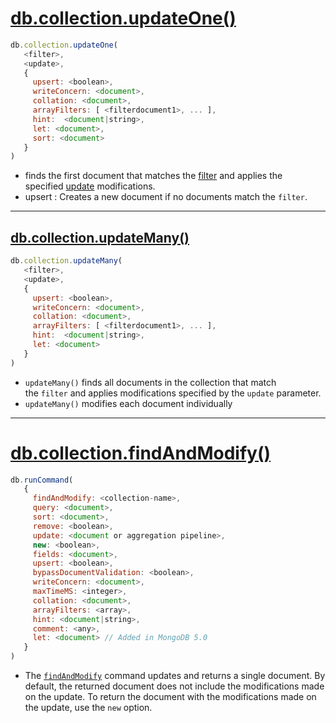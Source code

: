 # [db.collection.updateOne()](https://www.mongodb.com/docs/manual/reference/method/db.collection.updateOne/)

```javascript
db.collection.updateOne(
   <filter>,
   <update>,
   {
     upsert: <boolean>,
     writeConcern: <document>,
     collation: <document>,
     arrayFilters: [ <filterdocument1>, ... ],
     hint:  <document|string>,
     let: <document>,
     sort: <document>
   }
)
```

- finds the first document that matches the [filter](https://www.mongodb.com/docs/manual/reference/method/db.collection.updateOne/#std-label-update-one-filter) and applies the specified [update](https://www.mongodb.com/docs/manual/reference/method/db.collection.updateOne/#std-label-update-one-update) modifications.
- upsert : Creates a new document if no documents match the `filter`.
- - -
##  [db.collection.updateMany()](https://www.mongodb.com/docs/manual/reference/method/db.collection.updateMany/#db.collection.updatemany-- "Permalink to this heading")

```javascript
db.collection.updateMany(
   <filter>,
   <update>,
   {
     upsert: <boolean>,
     writeConcern: <document>,
     collation: <document>,
     arrayFilters: [ <filterdocument1>, ... ],
     hint:  <document|string>,
     let: <document>
   }
)
```

- `updateMany()` finds all documents in the collection that match the `filter` and applies modifications specified by the `update` parameter.
- `updateMany()` modifies each document individually
- - - 
# [db.collection.findAndModify()](https://www.mongodb.com/docs/manual/reference/command/findAndModify/)

```javascript
db.runCommand(
   {
     findAndModify: <collection-name>,
     query: <document>,
     sort: <document>,
     remove: <boolean>,
     update: <document or aggregation pipeline>,
     new: <boolean>,
     fields: <document>,
     upsert: <boolean>,
     bypassDocumentValidation: <boolean>,
     writeConcern: <document>,
     maxTimeMS: <integer>,
     collation: <document>,
     arrayFilters: <array>,
     hint: <document|string>,
     comment: <any>,
     let: <document> // Added in MongoDB 5.0
   }
)
```

- The [`findAndModify`](https://www.mongodb.com/docs/manual/reference/command/findAndModify/#mongodb-dbcommand-dbcmd.findAndModify) command updates and returns a single document. By default, the returned document does not include the modifications made on the update. To return the document with the modifications made on the update, use the `new` option.
